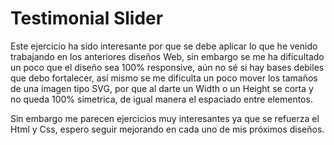 # Testimonial Slider

Este ejercicio ha sido interesante por que se debe aplicar lo que he venido trabajando en los anteriores diseños Web, sin embargo se me ha dificultado un poco que el diseño sea 100% responsive, 
aún no sé si hay bases debiles que debo fortalecer, así mismo se me dificulta un poco mover los tamaños de una imagen tipo SVG, por que al darte un Width o un Height se corta y no queda 
100% simetrica, de igual manera el espaciado entre elementos. 

Sin embargo me parecen ejercicios muy interesantes ya que se refuerza el Html y Css, espero seguir mejorando en cada uno de mis próximos diseños. 
